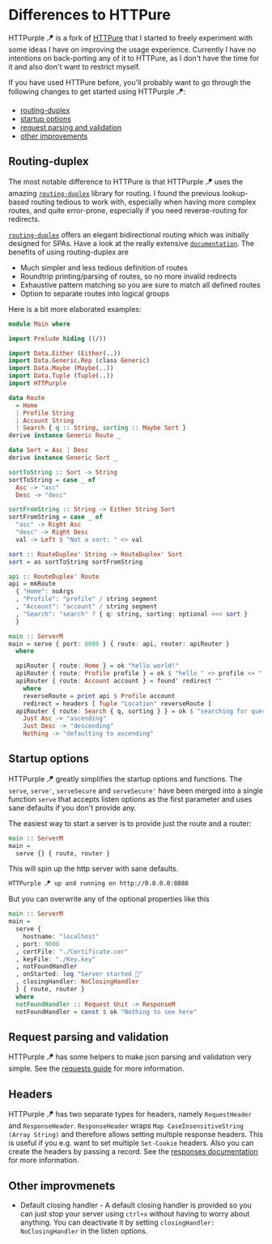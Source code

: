 # Differences to HTTPure

HTTPurple 🪁 is a fork of [HTTPure](https://github.com/citizennet/purescript-httpure) that I started to freely experiment with some ideas I have on improving the usage experience. Currently I have no intentions on back-porting any of it to HTTPure, as I don't have the time for it and also don't want to restrict myself. 

If you have used HTTPure before, you'll probably want to go through the following changes to get started using HTTPurple 🪁:
* [routing-duplex](#routing-duplex)
* [startup options](#startup-options)
* [request parsing and validation](#request-parsing-and-validation)
* [other improvements](#other-improvmenets)

## Routing-duplex

The most notable difference to HTTPure is that HTTPurple 🪁 uses the amazing [`routing-duplex`](https://github.com/natefaubion/purescript-routing-duplex) library for routing. I found the previous lookup-based routing tedious to work with, especially when having more complex routes, and quite error-prone, especially if you need reverse-routing for redirects.

[`routing-duplex`](https://github.com/natefaubion/purescript-routing-duplex) offers an elegant bidirectional routing which was initially designed for SPAs. Have a look at the really extensive [`documentation`](https://github.com/natefaubion/purescript-routing-duplex). The benefits of using routing-duplex are
* Much simpler and less tedious definition of routes
* Roundtrip printing/parsing of routes, so no more invalid redirects
* Exhaustive pattern matching so you are sure to match all defined routes
* Option to separate routes into logical groups

Here is a bit more elaborated examples:

```purescript
module Main where

import Prelude hiding ((/))

import Data.Either (Either(..))
import Data.Generic.Rep (class Generic)
import Data.Maybe (Maybe(..))
import Data.Tuple (Tuple(..))
import HTTPurple

data Route
  = Home
  | Profile String
  | Account String
  | Search { q :: String, sorting :: Maybe Sort }
derive instance Generic Route _

data Sort = Asc | Desc
derive instance Generic Sort _

sortToString :: Sort -> String
sortToString = case _ of
  Asc -> "asc"
  Desc -> "desc"

sortFromString :: String -> Either String Sort
sortFromString = case _ of
  "asc" -> Right Asc
  "desc" -> Right Desc
  val -> Left $ "Not a sort: " <> val

sort :: RouteDuplex' String -> RouteDuplex' Sort
sort = as sortToString sortFromString

api :: RouteDuplex' Route
api = mkRoute
  { "Home": noArgs
  , "Profile": "profile" / string segment
  , "Account": "account" / string segment
  , "Search": "search" ? { q: string, sorting: optional <<< sort }
  }

main :: ServerM
main = serve { port: 8080 } { route: api, router: apiRouter }
  where

  apiRouter { route: Home } = ok "hello world!"
  apiRouter { route: Profile profile } = ok $ "hello " <> profile <> "!"
  apiRouter { route: Account account } = found' redirect ""
    where
    reverseRoute = print api $ Profile account
    redirect = headers [ Tuple "Location" reverseRoute ]
  apiRouter { route: Search { q, sorting } } = ok $ "searching for query " <> q <> " " <> case sorting of
    Just Asc -> "ascending"
    Just Desc -> "descending"
    Nothing -> "defaulting to ascending"
```

## Startup options

HTTPurple 🪁 greatly simplifies the startup options and functions. The `serve`, `serve'`, `serveSecure` and `serveSecure'` have been merged into a single function `serve` that accepts listen options as the first parameter and uses sane defaults if you don't provide any.

The easiest way to start a server is to provide just the route and a router: 

```purescript
main :: ServerM
main =
  serve {} { route, router }
```

This will spin up the http server with sane defaults.
```bash
HTTPurple 🪁 up and running on http://0.0.0.0:8080
```

But you can overwrite any of the optional properties like this

```purescript
main :: ServerM
main =
  serve {
    hostname: "localhost"
  , port: 9000
  , certFile: "./Certificate.cer"
  , keyFile: "./Key.key"
  , notFoundHandler
  , onStarted: log "Server started 🚀"
  , closingHandler: NoClosingHandler
  } { route, router }
  where
  notFoundHandler :: Request Unit -> ResponseM
  notFoundHandler = const $ ok "Nothing to see here"
```

## Request parsing and validation

HTTPurple 🪁 has some helpers to make json parsing and validation very simple. See the [requests guide](./Requests.md) for more information.

## Headers

HTTPurple 🪁 has two separate types for headers, namely `RequestHeader` and `ResponseHeader`. `ResponseHeader` wraps `Map CaseInsensitiveString (Array String)` and therefore allows setting multiple response headers. This is useful if you e.g. want to set multiple `Set-Cookie` headers.
Also you can create the headers by passing a record. See the [responses documentation](./Responses.md) for more information.

## Other improvmenets

* Default closing handler - A default closing handler is provided so you can just stop your server using `ctrl+x` without having to worry about anything. You can deactivate it by setting `closingHandler: NoClosingHandler` in the listen options.
